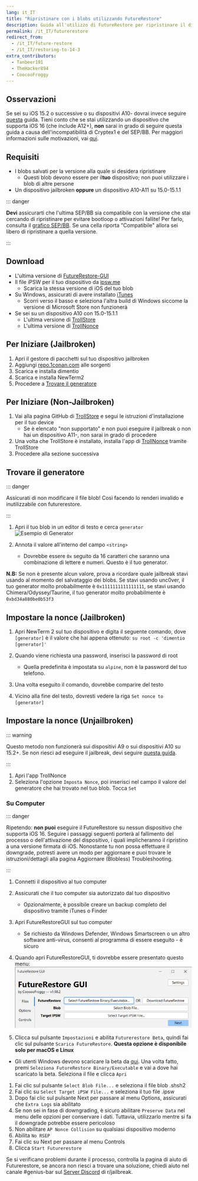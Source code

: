 ```yaml
---
lang: it_IT
title: "Ripristinare con i blobs utilizzando FutureRestore"
description: Guida all'utilizzo di FutureRestore per ripristinare il dispositivo
permalink: /it_IT/futurerestore
redirect_from:
  - /it_IT/future-restore
  - /it_IT/restoring-to-14-3
extra_contributors:
  - Tanbeer191
  - TheHacker894
  - CoocooFroggy
---
```

## Osservazioni
Se sei su iOS 15.2 o successive o su dispositivi A10- dovrai invece seguire [questa](https://gist.github.com/nyuszika7h/aac55c97f7925cddcf5ec3167f85dfe8) guida. Tieni conto che se stai utilizzando un dispositivo che supporta iOS 16 (che include A12+), **non** sarai in grado di seguire questa guida a causa dell'incompatibilità di Cryptex1 e del SEP/BB. Per maggiori informazioni sulle motivazioni, vai [qui](https://gist.github.com/Cryptiiiic/b82133ac290070939189e1377dc3ac85).

## Requisiti

- I blobs salvati per la versione alla quale si desidera ripristinare
  - Questi blob devono essere per il**tuo** dispositivo; non puoi utilizzare i blob di altre persone
- Un dispositivo jailbroken **oppure** un dispositivo A10-A11 su 15.0-15.1.1

::: danger

**Devi** assicurarti che l'ultima SEP/BB sia compatibile con la versione che stai cercando di ripristinare per evitare bootloop o attivazioni fallite! Per farlo, consulta il [grafico SEP/BB](https://docs.google.com/spreadsheets/d/1Mb1UNm6g3yvdQD67M413GYSaJ4uoNhLgpkc7YKi3LBs/edit#gid=0). Se una cella riporta "Compatibile" allora sei libero di ripristinare a quella versione.

:::

## Download

- L'ultima versione di [FutureRestore-GUI](https://github.com/CoocooFroggy/FutureRestore-GUI/releases)
- Il file iPSW per il tuo dispositivo da [ipsw.me](https://ipsw.me)
  - Scarica la stessa versione di iOS del tuo blob
- Su Windows, assicurati di avere installato [iTunes](https://www.apple.com/itunes/)
  - Scorri verso il basso e seleziona l'altra build di Windows siccome la versione di Microsoft Store non funzionerà
- Se sei su un dispositivo A10 con 15.0-15.1.1
  - L'ultima versione di [TrollStore](https://github.com/opa334/TrollStore/releases)
  - L'ultima versione di [TrollNonce](https://github.com/opa334/TrollNonce/releases)

## Per Iniziare (Jailbroken)

1. Apri il gestore di pacchetti sul tuo dispositivo jailbroken
1. Aggiungi [repo.1conan.com](https://repo.1conan.com) alle sorgenti
1. Scarica e installa dimentio
1. Scarica e installa NewTerm2
2. Procedere a [Trovare il generatore](#finding-the-generator)

## Per Iniziare (Non-Jailbroken)

1. Vai alla pagina GitHub di [TrollStore](https://github.com/opa334/TrollStore) e segui le istruzioni d'installazione per il tuo device
   - Se è elencato "non supportato" e non puoi eseguire il jailbreak o non hai un dispositivo A11-, non sarai in grado di procedere
2. Una volta che TrollStore è installato, installa l'app di [TrollNonce](https://github.com/opa334/TrollNonce/releases) tramite TrollStore
3. Procedere alla sezione successiva

## Trovare il generatore

::: danger

Assicurati di non modificare il file blob! Così facendo lo renderi invalido e inutilizzabile con futurerestore.

:::

1. Apri il tuo blob in un editor di testo e cerca `generator` ![Esempio di Generator](https://user-images.githubusercontent.com/48022799/117004373-aa0b6700-acee-11eb-8a70-c488163e349b.jpeg)

1. Annota il valore all'interno del campo `<string>`
    - Dovrebbe essere `0x` seguito da 16 caratteri che saranno una combinazione di lettere e numeri. Questo è il tuo generator.

**N.B:** Se non è presente alcun valore, prova a ricordare quale jailbreak stavi usando al momento del salvataggio dei blobs. Se stavi usando unc0ver, il tuo generator molto probabilmente è `0x1111111111111111`, se stavi usando Chimera/Odyssey/Taurine, il tuo generator molto probabilmente è `0xbd34a880be0b53f3`

## Impostare la nonce (Jailbroken)

1. Apri NewTerm 2 sul tuo dispositivo e digita il seguente comando, dove `[generator]` è il valore che hai appena ottenuto: `su root -c 'dimentio [generator]'`

1. Quando viene richiesta una password, inserisci la password di root
    - Quella predefinita è impostata su `alpine`, non è la password del tuo telefono.
1. Una volta eseguito il comando, dovrebbe comparire del testo
1. Vicino alla fine del testo, dovresti vedere la riga `Set nonce to [generator]`

## Impostare la nonce (Unjailbroken)

::: warning

Questo metodo non funzionerà sui dispositivi A9 o sui dispositivi A10 su 15.2+. Se non riesci ad eseguire il jailbreak, devi seguire [questa guida](https://gist.github.com/aac55c97f7925cddcf5ec3167f85dfe8).

:::

1. Apri l'app TrollNonce
2. Seleziona l'opzione `Imposta Nonce`, poi inserisci nel campo il valore del generatore che hai trovato nel tuo blob. Tocca `Set`

### Su Computer

::: danger

Ripetendo: **non puoi** eseguire il FutureRestore su nessun dispositivo che supporta iOS 16. Seguire i passaggi seguenti porterà al fallimento del processo o dell'attivazione del dispositivo, i quali implicheranno il ripristino a una versione firmata di iOS. Nonostante tu non possa effettuare il downgrade, potresti avere un modo per aggiornare e puoi trovare le istruzioni/dettagli alla pagina <router-link to="/updating-blobless">Aggiornare (Blobless)</router-link> Troubleshooting.

:::

1. Connetti il dispositivo al tuo computer
1. Assicurati che il tuo computer sia autorizzato dal tuo dispositivo
    - Opzionalmente, è possibile creare un backup completo del dispositivo tramite iTunes o Finder
1. Apri FutureRestoreGUI sul tuo computer
    - Se richiesto da Windows Defender, Windows Smartscreen o un altro software anti-virus, consenti al programma di essere eseguito - è sicuro
1. Quando apri FutureRestoreGUI, ti dovrebbe essere presentato questo menu: ![Schermata principale di FutureRestoreGUI](/assets/images/futurerestore-gui.png)

1. Clicca sul pulsante `Impostazioni` e abilita `Futurerestore Beta`, quindi fai clic sul pulsante `Scarica FutureRestore`. **Questa opzione è disponibile solo per macOS e Linux**
  - Gli utenti Windows devono scaricare la beta da [qui](https://cdn.cryptiiiic.com/bin/Windows/x86_64/futurerestore/futurerestore-Windows-x86_64-v2.0.0-test-Build_304-RELEASE.exe). Una volta fatto, premi `Seleziona FutureRestore Binary/Executable` e vai a dove hai scaricato la beta. Seleziona il file e clicca `Apri`
1. Fai clic sul pulsante `Select Blob File...` e seleziona il file blob .shsh2
1. Fai clic su `Select Target iPSW File...` e seleziona il tuo file .ipsw
1. Dopo fai clic sul pulsante Next per passare al menu Options, assicurati che `Extra Logs` sia abilitato
1. Se non sei in fase di downgrading, è sicuro abilitare `Preserve Data` nel menu delle opzioni per conservare i dati. Tuttavia, utilizzarlo mentre si fa il downgrade potrebbe essere pericoloso
1. Non abilitare `AP Nonce Collision` su qualsiasi dispositivo moderno
1. Abilita `No RSEP`
1. Fai clic su Next per passare al menu Controls
1. Clicca `Start Futurerestore`

Se si verificano problemi durante il processo, controlla la <router-link to="/futurerestore-help">pagina di aiuto di Futurerestore</router-link>, se ancora non riesci a trovare una soluzione, chiedi aiuto nel canale #genius-bar sul [Server Discord](https://discord.gg/9apvC4C3CC) di r/jailbreak.
